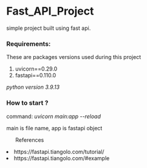 # Fast_API_Project
simple project built using fast api.

<h3>Requirements:</h3>
<p>These are packages versions used during this project</p>
<ol>
<li>uvicorn==0.29.0</li>
<li>fastapi==0.110.0</li>
</ol>

<p><i>python version 3.9.13 </i></p>

<h3>


<h3> How to start ? </h3>
<p>command:  <i> uvicorn main:app --reload</i> </p>
<p>main is file name, app is fastapi object</p>

<ol>References</ol>
<li>https://fastapi.tiangolo.com/tutorial/</li>
<li>https://fastapi.tiangolo.com/#example </li>
</ol>

